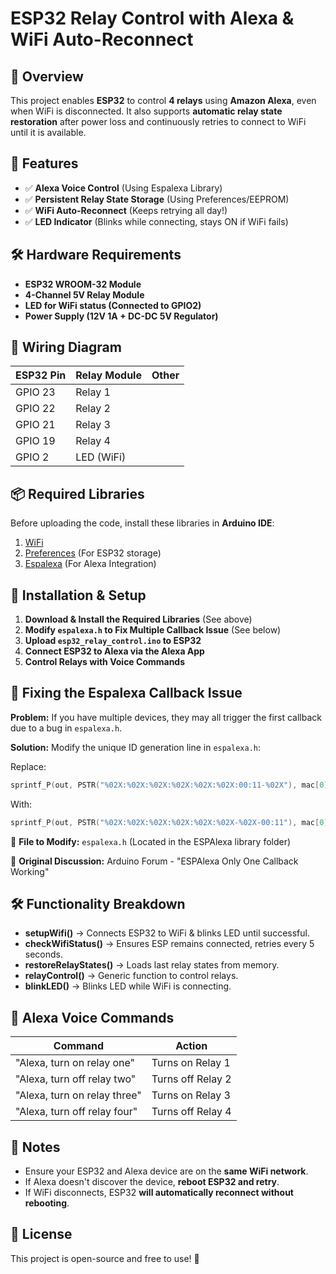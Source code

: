 # ESP32 Relay Control with Alexa & WiFi Auto-Reconnect

## 📌 Overview
This project enables **ESP32** to control **4 relays** using **Amazon Alexa**, even when WiFi is disconnected. It also supports **automatic relay state restoration** after power loss and continuously retries to connect to WiFi until it is available.

## 🚀 Features
- ✅ **Alexa Voice Control** (Using Espalexa Library)
- ✅ **Persistent Relay State Storage** (Using Preferences/EEPROM)
- ✅ **WiFi Auto-Reconnect** (Keeps retrying all day!)
- ✅ **LED Indicator** (Blinks while connecting, stays ON if WiFi fails)

## 🛠️ Hardware Requirements
- **ESP32 WROOM-32 Module**
- **4-Channel 5V Relay Module**
- **LED for WiFi status (Connected to GPIO2)**
- **Power Supply (12V 1A + DC-DC 5V Regulator)**

## 🔌 Wiring Diagram
| ESP32 Pin | Relay Module | Other |
|-----------|-------------|-------|
| GPIO 23   | Relay 1     |       |
| GPIO 22   | Relay 2     |       |
| GPIO 21   | Relay 3     |       |
| GPIO 19   | Relay 4     |       |
| GPIO 2    | LED (WiFi)  |       |

## 📦 Required Libraries
Before uploading the code, install these libraries in **Arduino IDE**:

1. [WiFi](https://www.arduino.cc/en/Reference/WiFi)
2. [Preferences](https://github.com/espressif/arduino-esp32/tree/master/libraries/Preferences) (For ESP32 storage)
3. [Espalexa](https://github.com/Aircoookie/Espalexa) (For Alexa Integration)

## 📜 Installation & Setup
1. **Download & Install the Required Libraries** (See above)
2. **Modify `espalexa.h` to Fix Multiple Callback Issue** (See below)
3. **Upload `esp32_relay_control.ino` to ESP32**
4. **Connect ESP32 to Alexa via the Alexa App**
5. **Control Relays with Voice Commands**

## 🔧 Fixing the Espalexa Callback Issue
**Problem:** If you have multiple devices, they may all trigger the first callback due to a bug in `espalexa.h`.

**Solution:** Modify the unique ID generation line in `espalexa.h`:

Replace:
```cpp
sprintf_P(out, PSTR("%02X:%02X:%02X:%02X:%02X:%02X:00:11-%02X"), mac[0], mac[1], mac[2], mac[3], mac[4], mac[5], idx);
```
With:
```cpp
sprintf_P(out, PSTR("%02X:%02X:%02X:%02X:%02X:%02X-%02X-00:11"), mac[0], mac[1], mac[2], mac[3], mac[4], mac[5], idx);
```
📌 **File to Modify:** `espalexa.h` (Located in the ESPAlexa library folder)

🔗 **Original Discussion:** Arduino Forum - "ESPAlexa Only One Callback Working"

## 🛠️ Functionality Breakdown
- **setupWifi()** → Connects ESP32 to WiFi & blinks LED until successful.
- **checkWifiStatus()** → Ensures ESP remains connected, retries every 5 seconds.
- **restoreRelayStates()** → Loads last relay states from memory.
- **relayControl()** → Generic function to control relays.
- **blinkLED()** → Blinks LED while WiFi is connecting.

## 🎤 Alexa Voice Commands
| Command               | Action               |
|----------------------|---------------------|
| "Alexa, turn on relay one" | Turns on Relay 1 |
| "Alexa, turn off relay two" | Turns off Relay 2 |
| "Alexa, turn on relay three" | Turns on Relay 3 |
| "Alexa, turn off relay four" | Turns off Relay 4 |

## 📌 Notes
- Ensure your ESP32 and Alexa device are on the **same WiFi network**.
- If Alexa doesn't discover the device, **reboot ESP32 and retry**.
- If WiFi disconnects, ESP32 **will automatically reconnect without rebooting**.

## 📝 License
This project is open-source and free to use! 🚀

